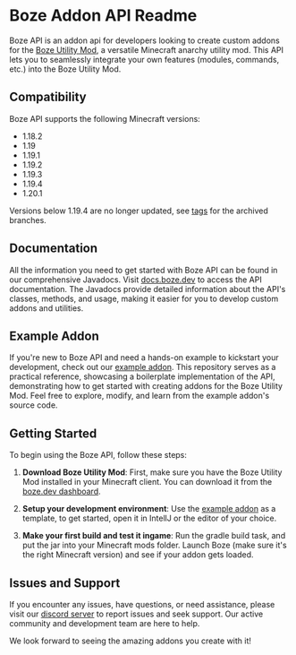# Boze Addon API Readme
Boze API is an addon api for developers looking to create custom addons for the [Boze Utility Mod](boze.dev), a versatile Minecraft anarchy utility mod. This API lets you to seamlessly integrate your own features (modules, commands, etc.) into the Boze Utility Mod.

## Compatibility
Boze API supports the following Minecraft versions:

- 1.18.2
- 1.19
- 1.19.1
- 1.19.2
- 1.19.3
- 1.19.4
- 1.20.1

Versions below 1.19.4 are no longer updated, see [tags](https://github.com/boze-dev/addon-api/tags) for the archived branches.

## Documentation
All the information you need to get started with Boze API can be found in our comprehensive Javadocs. Visit [docs.boze.dev](https://docs.boze.dev/) to access the API documentation. The Javadocs provide detailed information about the API's classes, methods, and usage, making it easier for you to develop custom addons and utilities.

## Example Addon
If you're new to Boze API and need a hands-on example to kickstart your development, check out our [example addon](https://github.com/boze-dev/example-addon). This repository serves as a practical reference, showcasing a boilerplate implementation of the API, demonstrating how to get started with creating addons for the Boze Utility Mod. Feel free to explore, modify, and learn from the example addon's source code.

## Getting Started
To begin using the Boze API, follow these steps:

1. **Download Boze Utility Mod**: First, make sure you have the Boze Utility Mod installed in your Minecraft client. You can download it from the [boze.dev dashboard](https://boze.dev/dashboard).

2. **Setup your development environment**: Use the [example addon](https://github.com/boze-dev/example-addon) as a template, to get started, open it in IntellJ or the editor of your choice.

3. **Make your first build and test it ingame**: Run the gradle build task, and put the jar into your Minecraft mods folder. Launch Boze (make sure it's the right Minecraft version) and see if your addon gets loaded.

## Issues and Support
If you encounter any issues, have questions, or need assistance, please visit our [discord server](https://discord.gg/unyhSbS5G6
) to report issues and seek support. Our active community and development team are here to help.

We look forward to seeing the amazing addons you create with it!
